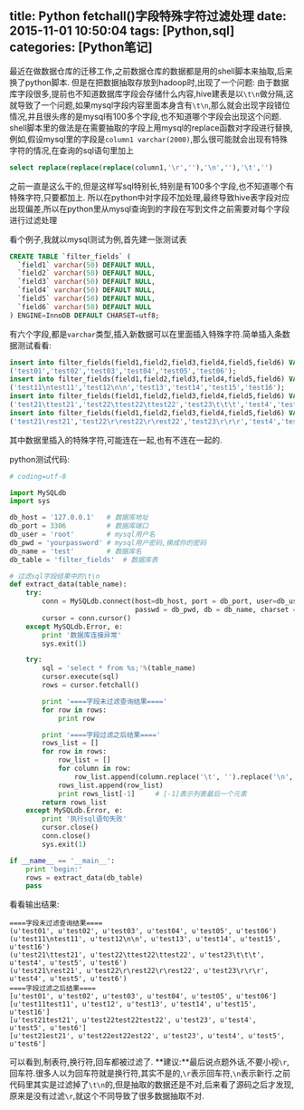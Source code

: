 title: Python fetchall()字段特殊字符过滤处理
date: 2015-11-01 10:50:04
tags: [Python,sql]
categories: [Python笔记]
---
最近在做数据仓库的迁移工作,之前数据仓库的数据都是用的shell脚本来抽取,后来换了python脚本.
但是在把数据抽取存放到hadoop时,出现了一个问题:
由于数据库字段很多,提前也不知道数据库字段会存储什么内容,hive建表是以`\t\n`做分隔,这就导致了一个问题,如果mysql字段内容里面本身含有`\t\n`,那么就会出现字段错位情况,并且很头疼的是mysql有100多个字段,也不知道哪个字段会出现这个问题.
shell脚本里的做法是在需要抽取的字段上用mysql的replace函数对字段进行替换,例如,假设mysql里的字段是`column1 varchar(2000)`,那么很可能就会出现有特殊字符的情况,在查询的sql语句里加上
```sql
select replace(replace(replace(column1,'\r',''),'\n',''),'\t','')
```
之前一直是这么干的,但是这样写sql特别长,特别是有100多个字段,也不知道哪个有特殊字符,只要都加上.
所以在python中对字段不加处理,最终导致hive表字段对应出现偏差,所以在python里从mysql查询到的字段在写到文件之前需要对每个字段进行过滤处理

看个例子,我就以mysql测试为例,首先建一张测试表
```sql
CREATE TABLE `filter_fields` (
  `field1` varchar(50) DEFAULT NULL,
  `field2` varchar(50) DEFAULT NULL,
  `field3` varchar(50) DEFAULT NULL,
  `field4` varchar(50) DEFAULT NULL,
  `field5` varchar(50) DEFAULT NULL,
  `field6` varchar(50) DEFAULT NULL
) ENGINE=InnoDB DEFAULT CHARSET=utf8;
```
有六个字段,都是`varchar`类型,插入新数据可以在里面插入特殊字符.简单插入条数据测试看看:
```sql
insert into filter_fields(field1,field2,field3,field4,field5,field6) VALUES
('test01','test02','test03','test04','test05','test06');
insert into filter_fields(field1,field2,field3,field4,field5,field6) VALUES
('test11\ntest11','test12\n\n','test13','test14','test15','test16');
insert into filter_fields(field1,field2,field3,field4,field5,field6) VALUES
('test21\ttest21','test22\ttest22\ttest22','test23\t\t\t','test4','test5','test6');
insert into filter_fields(field1,field2,field3,field4,field5,field6) VALUES
('test21\rest21','test22\r\rest22\r\rest22','test23\r\r\r','test4','test5','test6');
```
其中数据里插入的特殊字符,可能连在一起,也有不连在一起的.

python测试代码:
```python
# coding=utf-8

import MySQLdb
import sys

db_host = '127.0.0.1'   # 数据库地址
db_port = 3306          # 数据库端口
db_user = 'root'        # mysql用户名
db_pwd = 'yourpassword' # mysql用户密码,换成你的密码
db_name = 'test'        # 数据库名
db_table = 'filter_fields'  # 数据库表

# 过滤sql字段结果中的\t\n
def extract_data(table_name):
    try:
        conn = MySQLdb.connect(host=db_host, port = db_port, user=db_user,
                               passwd = db_pwd, db = db_name, charset = "utf8")
        cursor = conn.cursor()
    except MySQLdb.Error, e:
        print '数据库连接异常'
        sys.exit(1)

    try:
        sql = 'select * from %s;'%(table_name)
        cursor.execute(sql)
        rows = cursor.fetchall()

        print '====字段未过滤查询结果===='
        for row in rows:
            print row

        print '====字段过滤之后结果===='
        rows_list = []
        for row in rows:
            row_list = []
            for column in row:
                row_list.append(column.replace('\t', '').replace('\n', '').replace('\r', ''))
            rows_list.append(row_list)
            print rows_list[-1]		# [-1]表示列表最后一个元素
        return rows_list
    except MySQLdb.Error, e:
        print '执行sql语句失败'
        cursor.close()
        conn.close()
        sys.exit(1)

if __name__ == '__main__':
    print 'begin:'
    rows = extract_data(db_table)
    pass
```
看看输出结果:
```
====字段未过滤查询结果====
(u'test01', u'test02', u'test03', u'test04', u'test05', u'test06')
(u'test11\ntest11', u'test12\n\n', u'test13', u'test14', u'test15', u'test16')
(u'test21\ttest21', u'test22\ttest22\ttest22', u'test23\t\t\t', u'test4', u'test5', u'test6')
(u'test21\rest21', u'test22\r\rest22\r\rest22', u'test23\r\r\r', u'test4', u'test5', u'test6')
====字段过滤之后结果====
[u'test01', u'test02', u'test03', u'test04', u'test05', u'test06']
[u'test11test11', u'test12', u'test13', u'test14', u'test15', u'test16']
[u'test21test21', u'test22test22test22', u'test23', u'test4', u'test5', u'test6']
[u'test21est21', u'test22est22est22', u'test23', u'test4', u'test5', u'test6']
```
可以看到,制表符,换行符,回车都被过滤了.
**建议:**最后说点题外话,不要小视`\r`,回车符.很多人以为回车符就是换行符,其实不是的,`\r`表示回车符,`\n`表示新行.之前代码里其实是过滤掉了`\t\n`的,但是抽取的数据还是不对,后来看了源码之后才发现,原来是没有过滤`\r`,就这个不同导致了很多数据抽取不对.
